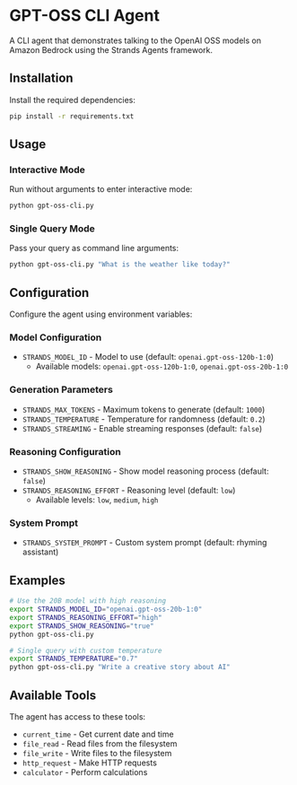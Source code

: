 # GPT-OSS CLI Agent

A CLI agent that demonstrates talking to the OpenAI OSS models on Amazon Bedrock using the Strands Agents framework.

## Installation

Install the required dependencies:

```bash
pip install -r requirements.txt
```

## Usage

### Interactive Mode
Run without arguments to enter interactive mode:
```bash
python gpt-oss-cli.py
```

### Single Query Mode
Pass your query as command line arguments:
```bash
python gpt-oss-cli.py "What is the weather like today?"
```

## Configuration

Configure the agent using environment variables:

### Model Configuration
- `STRANDS_MODEL_ID` - Model to use (default: `openai.gpt-oss-120b-1:0`)
  - Available models: `openai.gpt-oss-120b-1:0`, `openai.gpt-oss-20b-1:0`

### Generation Parameters
- `STRANDS_MAX_TOKENS` - Maximum tokens to generate (default: `1000`)
- `STRANDS_TEMPERATURE` - Temperature for randomness (default: `0.2`)
- `STRANDS_STREAMING` - Enable streaming responses (default: `false`)

### Reasoning Configuration
- `STRANDS_SHOW_REASONING` - Show model reasoning process (default: `false`)
- `STRANDS_REASONING_EFFORT` - Reasoning level (default: `low`)
  - Available levels: `low`, `medium`, `high`

### System Prompt
- `STRANDS_SYSTEM_PROMPT` - Custom system prompt (default: rhyming assistant)

## Examples

```bash
# Use the 20B model with high reasoning
export STRANDS_MODEL_ID="openai.gpt-oss-20b-1:0"
export STRANDS_REASONING_EFFORT="high"
export STRANDS_SHOW_REASONING="true"
python gpt-oss-cli.py

# Single query with custom temperature
export STRANDS_TEMPERATURE="0.7"
python gpt-oss-cli.py "Write a creative story about AI"
```

## Available Tools

The agent has access to these tools:
- `current_time` - Get current date and time
- `file_read` - Read files from the filesystem
- `file_write` - Write files to the filesystem
- `http_request` - Make HTTP requests
- `calculator` - Perform calculations
